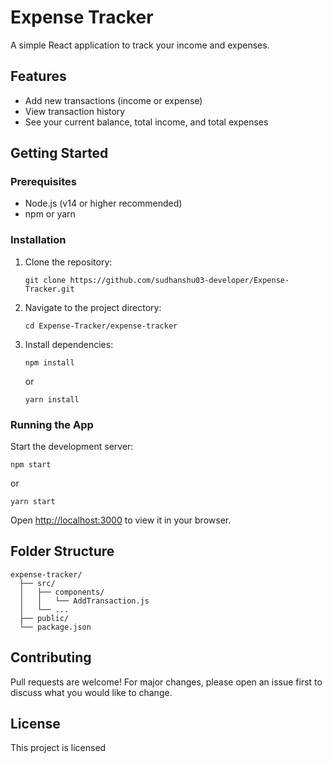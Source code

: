 # Expense Tracker

A simple React application to track your income and expenses.

## Features

- Add new transactions (income or expense)
- View transaction history
- See your current balance, total income, and total expenses

## Getting Started

### Prerequisites

- Node.js (v14 or higher recommended)
- npm or yarn

### Installation

1. Clone the repository:
   ```
   git clone https://github.com/sudhanshu03-developer/Expense-Tracker.git
   ```
2. Navigate to the project directory:
   ```
   cd Expense-Tracker/expense-tracker
   ```
3. Install dependencies:
   ```
   npm install
   ```
   or
   ```
   yarn install
   ```

### Running the App

Start the development server:
```
npm start
```
or
```
yarn start
```

Open [http://localhost:3000](http://localhost:3000) to view it in your browser.

## Folder Structure

```
expense-tracker/
  ├── src/
  │   ├── components/
  │   │   └── AddTransaction.js
  │   └── ...
  ├── public/
  └── package.json
```

## Contributing

Pull requests are welcome! For major changes, please open an issue first to discuss what you would like to change.

## License

This project is licensed
